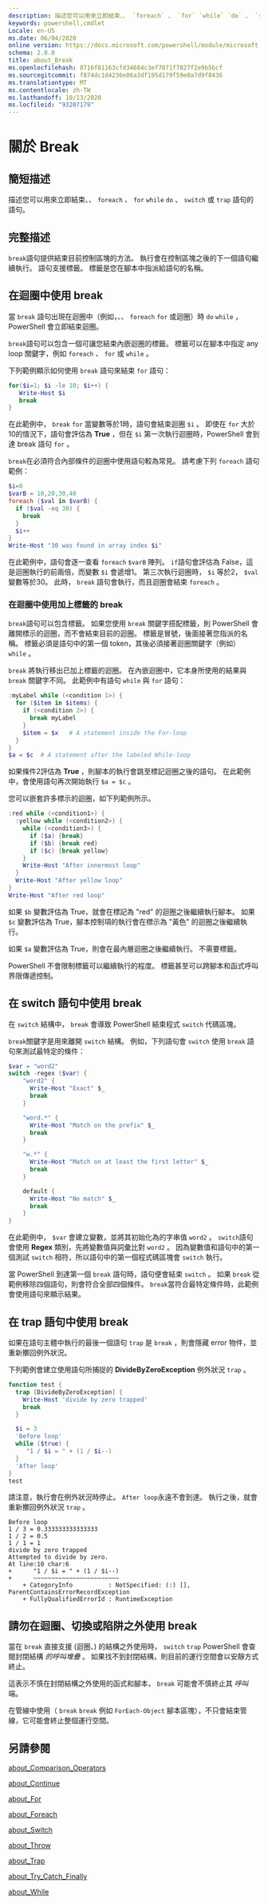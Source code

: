 ```yaml
---
description: 描述您可以用來立即結束、、 `foreach` 、 `for` `while` `do` 、 `switch` 或 `trap` 語句的語句。
keywords: powershell,cmdlet
Locale: en-US
ms.date: 06/04/2020
online version: https://docs.microsoft.com/powershell/module/microsoft.powershell.core/about/about_break?view=powershell-6&WT.mc_id=ps-gethelp
schema: 2.0.0
title: about_Break
ms.openlocfilehash: 8716f81163cfd34684c3ef7071f7827f2e9b5bcf
ms.sourcegitcommit: f874dc1d4236e06a3df195d179f59e0a7d9f8436
ms.translationtype: MT
ms.contentlocale: zh-TW
ms.lasthandoff: 10/13/2020
ms.locfileid: "93207179"
---
```

# <a name="about-break"></a>關於 Break

## <a name="short-description"></a>簡短描述

描述您可以用來立即結束、、 `foreach` 、 `for` `while` `do` 、 `switch` 或 `trap` 語句的語句。

## <a name="long-description"></a>完整描述

`break`語句提供結束目前控制區塊的方法。
執行會在控制區塊之後的下一個語句繼續執行。 語句支援標籤。 標籤是您在腳本中指派給語句的名稱。

## <a name="using-break-in-loops"></a>在迴圈中使用 break

當 `break` 語句出現在迴圈中（例如，、、 `foreach` `for` 或迴圈）時 `do` `while` ，PowerShell 會立即結束迴圈。

`break`語句可以包含一個可讓您結束內嵌迴圈的標籤。 標籤可以在腳本中指定 any loop 關鍵字，例如 `foreach` 、 `for` 或 `while` 。

下列範例顯示如何使用 `break` 語句來結束 `for` 語句：

```powershell
for($i=1; $i -le 10; $i++) {
   Write-Host $i
   break
}
```

在此範例中， `break` `for` 當變數等於1時，語句會結束迴圈 `$i` 。 即使在 `for` 大於10的情況下，語句會評估為 **True** ，但在 `$i` 第一次執行迴圈時，PowerShell 會到達 break 語句 `for` 。

`break`在必須符合內部條件的迴圈中使用語句較為常見。 請考慮下列 `foreach` 語句範例：

```powershell
$i=0
$varB = 10,20,30,40
foreach ($val in $varB) {
  if ($val -eq 30) {
    break
  }
  $i++
}
Write-Host "30 was found in array index $i"
```

在此範例中，語句會逐一查看 `foreach` `$varB` 陣列。 `if`語句會評估為 False，這是迴圈執行的前兩倍，而變數 `$i` 會遞增1。 第三次執行迴圈時， `$i` 等於2， `$val` 變數等於30。 此時， `break` 語句會執行，而且迴圈會結束 `foreach` 。

### <a name="using-a-labeled-break-in-a-loop"></a>在迴圈中使用加上標籤的 break

`break`語句可以包含標籤。 如果您使用 `break` 關鍵字搭配標籤，則 PowerShell 會離開標示的迴圈，而不會結束目前的迴圈。
標籤是冒號，後面接著您指派的名稱。 標籤必須是語句中的第一個 token，其後必須接著迴圈關鍵字（例如） `while` 。

`break` 將執行移出已加上標籤的迴圈。 在內嵌迴圈中，它本身所使用的結果與 `break` 關鍵字不同。 此範例中有語句 `while` 與 `for` 語句：

```powershell
:myLabel while (<condition 1>) {
  for ($item in $items) {
    if (<condition 2>) {
      break myLabel
    }
    $item = $x   # A statement inside the For-loop
  }
}
$a = $c  # A statement after the labeled While-loop
```

如果條件2評估為 **True** ，則腳本的執行會跳至標記迴圈之後的語句。 在此範例中，會使用語句再次開始執行 `$a = $c` 。

您可以嵌套許多標示的迴圈，如下列範例所示。

```powershell
:red while (<condition1>) {
  :yellow while (<condition2>) {
    while (<condition3>) {
      if ($a) {break}
      if ($b) {break red}
      if ($c) {break yellow}
    }
    Write-Host "After innermost loop"
  }
  Write-Host "After yellow loop"
}
Write-Host "After red loop"
```

如果 `$b` 變數評估為 True，就會在標記為 "red" 的迴圈之後繼續執行腳本。 如果 `$c` 變數評估為 True，腳本控制項的執行會在標示為 "黃色" 的迴圈之後繼續執行。

如果 `$a` 變數評估為 True，則會在最內層迴圈之後繼續執行。 不需要標籤。

PowerShell 不會限制標籤可以繼續執行的程度。 標籤甚至可以跨腳本和函式呼叫界限傳遞控制。

## <a name="using-break-in-a-switch-statement"></a>在 switch 語句中使用 break

在 `switch` 結構中， `break` 會導致 PowerShell 結束程式 `switch` 代碼區塊。

`break`關鍵字是用來離開 `switch` 結構。 例如，下列語句會 `switch` 使用 `break` 語句來測試最特定的條件：

```powershell
$var = "word2"
switch -regex ($var) {
    "word2" {
      Write-Host "Exact" $_
      break
    }

    "word.*" {
      Write-Host "Match on the prefix" $_
      break
    }

    "w.*" {
      Write-Host "Match on at least the first letter" $_
      break
    }

    default {
      Write-Host "No match" $_
      break
    }
}
```

在此範例中， `$var` 會建立變數，並將其初始化為的字串值 `word2` 。 `switch`語句會使用 **Regex** 類別，先將變數值與詞彙比對 `word2` 。 因為變數值和語句中的第一個測試 `switch` 相符，所以語句中的第一個程式碼區塊會 `switch` 執行。

當 PowerShell 到達第一個 `break` 語句時，語句便會結束 `switch` 。 如果 `break` 從範例移除四個語句，則會符合全部四個條件。 `break`當符合最特定條件時，此範例會使用語句來顯示結果。

## <a name="using-break-in-a-trap-statement"></a>在 trap 語句中使用 break

如果在語句主體中執行的最後一個語句 `trap` 是 `break` ，則會隱藏 error 物件，並重新擲回例外狀況。

下列範例會建立使用語句所捕捉的 **DivideByZeroException** 例外狀況 `trap` 。

```powershell
function test {
  trap [DivideByZeroException] {
    Write-Host 'divide by zero trapped'
    break
  }

  $i = 3
  'Before loop'
  while ($true) {
     "1 / $i = " + (1 / $i--)
  }
  'After loop'
}
test
```

請注意，執行會在例外狀況時停止。 `After loop`永遠不會到達。
執行之後，就會重新擲回例外狀況 `trap` 。

```Output
Before loop
1 / 3 = 0.333333333333333
1 / 2 = 0.5
1 / 1 = 1
divide by zero trapped
Attempted to divide by zero.
At line:10 char:6
+      "1 / $i = " + (1 / $i--)
+      ~~~~~~~~~~~~~~~~~~~~~~~~
    + CategoryInfo          : NotSpecified: (:) [], ParentContainsErrorRecordException
    + FullyQualifiedErrorId : RuntimeException
```

## <a name="do-not-use-break-outside-of-a-loop-switch-or-trap"></a>請勿在迴圈、切換或陷阱之外使用 break

當在 `break` 直接支援 (迴圈、) 的結構之外使用時， `switch` `trap` PowerShell 會查閱封閉結構 _的呼叫堆疊_ 。 如果找不到封閉結構，則目前的運行空間會以安靜方式終止。

這表示不慎在封閉結構之外使用的函式和腳本， `break` 可能會不慎終止其 _呼叫_ 端。

在管線中使用（ `break` `break` 例如 `ForEach-Object` 腳本區塊），不只會結束管線，它可能會終止整個運行空間。

## <a name="see-also"></a>另請參閱

[about_Comparison_Operators](about_Comparison_Operators.md)

[about_Continue](about_Continue.md)

[about_For](about_For.md)

[about_Foreach](about_Foreach.md)

[about_Switch](about_Switch.md)

[about_Throw](about_Throw.md)

[about_Trap](about_Trap.md)

[about_Try_Catch_Finally](about_Try_Catch_Finally.md)

[about_While](about_While.md)
